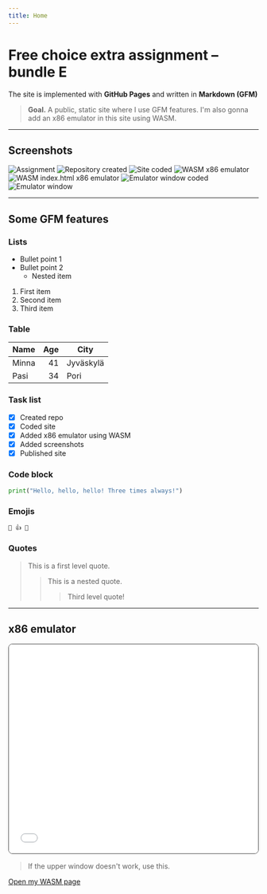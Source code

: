 ```yaml
---
title: Home
---
```


# Free choice extra assignment – bundle E

The site is implemented with **GitHub Pages** and written in **Markdown (GFM)**

> **Goal.** A public, static site where I use GFM features. I'm also gonna add an x86 emulator in this site using WASM.

---

## Screenshots

![Assignment](./images/assignment.png "Assignment")
![Repository created](./images/createdRepo.png "Repository created")
![Site coded](./images/codedSite.png "Site coded")
![WASM x86 emulator](./images/wasm_x86_emulator.png "WASM x86 emulator")
![WASM index.html x86 emulator](./images/wasm_indexHTML_x86_emulator.png "WASM index.html x86 emulator")
![Emulator window coded](./images/coded_emulatorWindow.png "Emulator window coded")
![Emulator window](./images/emulatorWindow.png "Emulator window")

---

## Some GFM features

### Lists
- Bullet point 1
- Bullet point 2
  - Nested item

1. First item
2. Second item
3. Third item

### Table

| Name   | Age | City      |
|--------|----:|-----------|
| Minna  |  41 | Jyväskylä |
| Pasi   |  34 | Pori      |

### Task list
- [x] Created repo
- [x] Coded site
- [x] Added x86 emulator using WASM
- [x] Added screenshots
- [x] Published site  

### Code block
```python
print("Hello, hello, hello! Three times always!")
```

### Emojis
```markdown
🎉 👍 🐧
```

### Quotes
> This is a first level quote.  
>> This is a nested quote.  
>>> Third level quote!

---

## x86 emulator

<!-- Small window for emulator (test) -->
<div class="v86-embed">
  <iframe
    src="./wasm/index.html"
    title="WASM x86 emulator (v86)"
    loading="lazy">
  </iframe>
</div>

<style>
  .v86-embed {
    max-width: 820px;
    height: 420px;
    border: 1px solid #444;
    border-radius: 8px;
    overflow: hidden;
    margin: 1rem 0;
  }
  .v86-embed iframe {
    width: 100%;
    height: 100%;
    border: 0;
  }
  @media (max-width: 740px) {
    .v86-embed { height: 320px; }
  }
</style>

> If the upper window doesn't work, use this.

[Open my WASM page](./wasm/index.html)
